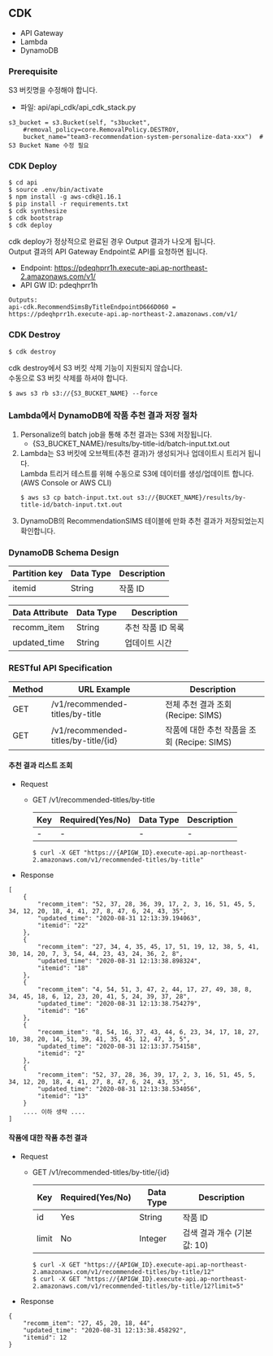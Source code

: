 ## CDK 
* API Gateway
* Lambda
* DynamoDB

### Prerequisite
S3 버킷명을 수정해야 합니다.  
* 파일: api/api_cdk/api_cdk_stack.py
```
s3_bucket = s3.Bucket(self, "s3bucket",
    #removal_policy=core.RemovalPolicy.DESTROY,
    bucket_name="team3-recommendation-system-personalize-data-xxx")  # S3 Bucket Name 수정 필요
```

### CDK Deploy
```
$ cd api  
$ source .env/bin/activate  
$ npm install -g aws-cdk@1.16.1
$ pip install -r requirements.txt  
$ cdk synthesize  
$ cdk bootstrap  
$ cdk deploy  
```

cdk deploy가 정상적으로 완료된 경우 Output 결과가 나오게 됩니다.  
Output 결과의 API Gateway Endpoint로 API를 요청하면 됩니다.
* Endpoint: https://pdeqhprr1h.execute-api.ap-northeast-2.amazonaws.com/v1/
* API GW ID: pdeqhprr1h
```
Outputs:
api-cdk.RecommendSimsByTitleEndpointD666D060 = https://pdeqhprr1h.execute-api.ap-northeast-2.amazonaws.com/v1/
```

### CDK Destroy
```
$ cdk destroy
```

cdk destroy에서 S3 버킷 삭제 기능이 지원되지 않습니다.  
수동으로 S3 버킷 삭제를 하셔야 합니다.
```
$ aws s3 rb s3://{S3_BUCKET_NAME} --force
```

### Lambda에서 DynamoDB에 작품 추천 결과 저장 절차
1. Personalize의 batch job을 통해 추천 결과는 S3에 저장됩니다.  
   * {S3_BUCKET_NAME}/results/by-title-id/batch-input.txt.out
2. Lambda는 S3 버킷에 오브젝트(추천 결과)가 생성되거나 업데이트시 트리거 됩니다.  
   Lambda 트리거 테스트를 위해 수동으로 S3에 데이터를 생성/업데이트 합니다. (AWS Console or AWS CLI)
   ```  
   $ aws s3 cp batch-input.txt.out s3://{BUCKET_NAME}/results/by-title-id/batch-input.txt.out
   ```
3. DynamoDB의 RecommendationSIMS 테이블에 만화 추천 결과가 저장되었는지 확인합니다.

### DynamoDB Schema Design
| Partition key | Data Type | Description |  
|---------------|-----------|-------------|
| itemid        | String    | 작품 ID |   
 
 | Data Attribute | Data Type | Description |  
|---------------|-----------|-------------|
| recomm_item   | String    | 추천 작품 ID 목록 |
| updated_time   | String    | 업데이트 시간 |   
 
### RESTful API Specification
| Method | URL Example | Description |  
|--------|------------------|-----------|
| GET    | /v1/recommended-titles/by-title | 전체 추천 결과 조회 (Recipe: SIMS) |  
| GET    | /v1/recommended-titles/by-title/{id} | 작품에 대한 추천 작품을 조회 (Recipe: SIMS) | 

#### 추천 결과 리스트 조회
- Request
  - GET /v1/recommended-titles/by-title
 
    | Key | Required(Yes/No) | Data Type | Description |  
    |-----|------------------|-----------|-------------|
    | - | - | - | - |
    
    ```
    $ curl -X GET "https://{APIGW_ID}.execute-api.ap-northeast-2.amazonaws.com/v1/recommended-titles/by-title"
    ``` 
- Response
```
[
    {
        "recomm_item": "52, 37, 28, 36, 39, 17, 2, 3, 16, 51, 45, 5, 34, 12, 20, 18, 4, 41, 27, 8, 47, 6, 24, 43, 35",
        "updated_time": "2020-08-31 12:13:39.194063",
        "itemid": "22"
    },
    {
        "recomm_item": "27, 34, 4, 35, 45, 17, 51, 19, 12, 38, 5, 41, 30, 14, 20, 7, 3, 54, 44, 23, 43, 24, 36, 2, 8",
        "updated_time": "2020-08-31 12:13:38.898324",
        "itemid": "18"
    },
    {
        "recomm_item": "4, 54, 51, 3, 47, 2, 44, 17, 27, 49, 38, 8, 34, 45, 18, 6, 12, 23, 20, 41, 5, 24, 39, 37, 28",
        "updated_time": "2020-08-31 12:13:38.754279",
        "itemid": "16"
    },
    {
        "recomm_item": "8, 54, 16, 37, 43, 44, 6, 23, 34, 17, 18, 27, 10, 38, 20, 14, 51, 39, 41, 35, 45, 12, 47, 3, 5",
        "updated_time": "2020-08-31 12:13:37.754158",
        "itemid": "2"
    },
    {
        "recomm_item": "52, 37, 28, 36, 39, 17, 2, 3, 16, 51, 45, 5, 34, 12, 20, 18, 4, 41, 27, 8, 47, 6, 24, 43, 35",
        "updated_time": "2020-08-31 12:13:38.534056",
        "itemid": "13"
    }
    .... 이하 생략 ....
]
```
    
#### 작품에 대한 작품 추천 결과
- Request
  - GET /v1/recommended-titles/by-title/{id}
 
    | Key | Required(Yes/No) | Data Type | Description |  
    |-----|------------------|-----------|-------------|
    | id | Yes | String | 작품 ID |
    | limit | No | Integer | 검색 결과 개수 (기본 값: 10)  |
    
    ```
    $ curl -X GET "https://{APIGW_ID}.execute-api.ap-northeast-2.amazonaws.com/v1/recommended-titles/by-title/12"
    $ curl -X GET "https://{APIGW_ID}.execute-api.ap-northeast-2.amazonaws.com/v1/recommended-titles/by-title/12?limit=5"
    ``` 
- Response
```
{
    "recomm_item": "27, 45, 20, 18, 44",
    "updated_time": "2020-08-31 12:13:38.458292",
    "itemid": 12
}
```


